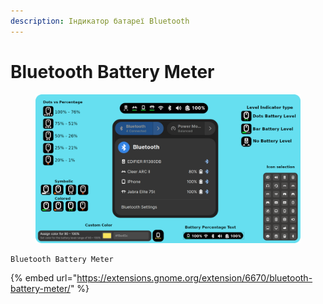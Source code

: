 ```yaml
---
description: Індикатор батареї Bluetooth
---
```


# Bluetooth Battery Meter

<figure><img src="../../.gitbook/assets/image (31).png" alt=""><figcaption></figcaption></figure>

```
Bluetooth Battery Meter
```

{% embed url="https://extensions.gnome.org/extension/6670/bluetooth-battery-meter/" %}
